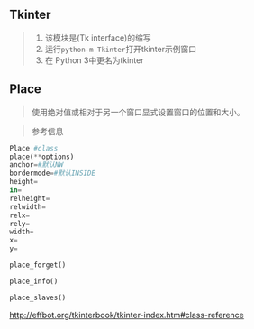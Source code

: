 Tkinter
---
>1. 该模块是(Tk interface)的缩写
>1. 运行`python-m Tkinter`打开tkinter示例窗口
>1. 在 Python 3中更名为tkinter


## Place 
>使用绝对值或相对于另一个窗口显式设置窗口的位置和大小。

>参考信息
```python
Place #class
place(**options)
anchor=#默认NW
bordermode=#默认INSIDE
height=
in=
relheight=
relwidth=
relx=
rely=
width=
x=
y=

place_forget()

place_info()

place_slaves()
```




http://effbot.org/tkinterbook/tkinter-index.htm#class-reference

